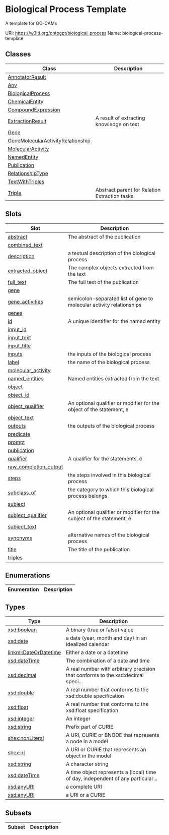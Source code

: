 # Biological Process Template

A template for GO-CAMs

URI: https://w3id.org/ontogpt/biological_process
Name: biological-process-template

## Classes

| Class | Description |
| --- | --- |
| [AnnotatorResult](AnnotatorResult.md) |  |
| [Any](Any.md) |  |
| [BiologicalProcess](BiologicalProcess.md) |  |
| [ChemicalEntity](ChemicalEntity.md) |  |
| [CompoundExpression](CompoundExpression.md) |  |
| [ExtractionResult](ExtractionResult.md) | A result of extracting knowledge on text |
| [Gene](Gene.md) |  |
| [GeneMolecularActivityRelationship](GeneMolecularActivityRelationship.md) |  |
| [MolecularActivity](MolecularActivity.md) |  |
| [NamedEntity](NamedEntity.md) |  |
| [Publication](Publication.md) |  |
| [RelationshipType](RelationshipType.md) |  |
| [TextWithTriples](TextWithTriples.md) |  |
| [Triple](Triple.md) | Abstract parent for Relation Extraction tasks |


## Slots

| Slot | Description |
| --- | --- |
| [abstract](abstract.md) | The abstract of the publication |
| [combined_text](combined_text.md) |  |
| [description](description.md) | a textual description of the biological process |
| [extracted_object](extracted_object.md) | The complex objects extracted from the text |
| [full_text](full_text.md) | The full text of the publication |
| [gene](gene.md) |  |
| [gene_activities](gene_activities.md) | semicolon-separated list of gene to molecular activity relationships |
| [genes](genes.md) |  |
| [id](id.md) | A unique identifier for the named entity |
| [input_id](input_id.md) |  |
| [input_text](input_text.md) |  |
| [input_title](input_title.md) |  |
| [inputs](inputs.md) | the inputs of the biological process |
| [label](label.md) | the name of the biological process |
| [molecular_activity](molecular_activity.md) |  |
| [named_entities](named_entities.md) | Named entities extracted from the text |
| [object](object.md) |  |
| [object_id](object_id.md) |  |
| [object_qualifier](object_qualifier.md) | An optional qualifier or modifier for the object of the statement, e |
| [object_text](object_text.md) |  |
| [outputs](outputs.md) | the outputs of the biological process |
| [predicate](predicate.md) |  |
| [prompt](prompt.md) |  |
| [publication](publication.md) |  |
| [qualifier](qualifier.md) | A qualifier for the statements, e |
| [raw_completion_output](raw_completion_output.md) |  |
| [steps](steps.md) | the steps involved in this biological process |
| [subclass_of](subclass_of.md) | the category to which this biological process belongs |
| [subject](subject.md) |  |
| [subject_qualifier](subject_qualifier.md) | An optional qualifier or modifier for the subject of the statement, e |
| [subject_text](subject_text.md) |  |
| [synonyms](synonyms.md) | alternative names of the biological process |
| [title](title.md) | The title of the publication |
| [triples](triples.md) |  |


## Enumerations

| Enumeration | Description |
| --- | --- |


## Types

| Type | Description |
| --- | --- |
| [xsd:boolean](xsd:boolean) | A binary (true or false) value |
| [xsd:date](xsd:date) | a date (year, month and day) in an idealized calendar |
| [linkml:DateOrDatetime](https://w3id.org/linkml/DateOrDatetime) | Either a date or a datetime |
| [xsd:dateTime](xsd:dateTime) | The combination of a date and time |
| [xsd:decimal](xsd:decimal) | A real number with arbitrary precision that conforms to the xsd:decimal speci... |
| [xsd:double](xsd:double) | A real number that conforms to the xsd:double specification |
| [xsd:float](xsd:float) | A real number that conforms to the xsd:float specification |
| [xsd:integer](xsd:integer) | An integer |
| [xsd:string](xsd:string) | Prefix part of CURIE |
| [shex:nonLiteral](shex:nonLiteral) | A URI, CURIE or BNODE that represents a node in a model |
| [shex:iri](shex:iri) | A URI or CURIE that represents an object in the model |
| [xsd:string](xsd:string) | A character string |
| [xsd:dateTime](xsd:dateTime) | A time object represents a (local) time of day, independent of any particular... |
| [xsd:anyURI](xsd:anyURI) | a complete URI |
| [xsd:anyURI](xsd:anyURI) | a URI or a CURIE |


## Subsets

| Subset | Description |
| --- | --- |
